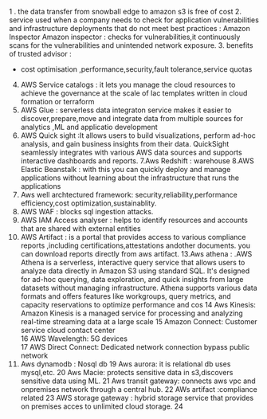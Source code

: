1 . the data transfer from snowball edge to amazon s3 is free of cost
2. service used when a company needs to check for application vulnerabilities and infrastructure  deployments that do not meet best practices : Amazon Inspector
 Amazon inspector : checks for vulnerabilities,it continuously scans for the vulnerabilities and unintended network exposure.
3. benefits of trusted advisor : 
- cost optimisation ,performance,security,fault tolerance,service quotas
4. AWS Service catalogs : it lets you manage the cloud resources to achieve the governance at the scale of Iac templates written in cloud formation or terraform
5. AWS Glue : serverless data integraton service makes it easier to discover,prepare,move and integrate data from multiple sources for analytics ,ML and applicatio development
6. AWS Quick sight :It allows users to build visualizations, perform ad-hoc analysis, and gain business insights from their data. QuickSight seamlessly integrates with various AWS data sources and supports interactive dashboards and reports.
7.Aws Redshift : warehouse
8.AWS Elastic Beanstalk : with this you can quickly deploy and manage applications without learning about the infrastructure that runs the applications
9. Aws well archtectured framework: security,reliability,performance efficiency,cost optimization,sustainablity.  
10. AWS WAF : blocks sql ingestion attacks.
11. AWS IAM Access analyser : helps to identify resources and accounts that are shared with external entities
12. AWS Artifact : is a portal that provides access to various compliance reports ,including certifications,attestations andother documents. you can download reports directly from aws artifact.
13.Aws athena : .AWS Athena is a serverless, interactive query service that allows users to analyze data directly in Amazon S3 using standard SQL. It's designed for ad-hoc querying, data exploration, and quick insights from large datasets without managing infrastructure. Athena supports various data formats and offers features like workgroups, query metrics, and capacity reservations to optimize performance and cos
14 Aws Kinesis: Amazon Kinesis is a managed service for processing and analyzing real-time streaming data at a large scale
15 Amazon Connect: Customer service cloud contact center  
16 AWS Wavelength: 5G devices  
17 AWS Direct Connect: Dedicated network connection bypass public network
18. Aws dynamodb : Nosql db
19 Aws aurora: it is relational db uses mysql,etc.
20 Aws Macie: protects sensitive data in s3,discovers sensitive data using ML.
21 Aws transit gateway: connects aws vpc and onpremises network through a central hub.
22 AWs artifact :compliance related
23 AWS storage gateway : hybrid storage service that provides on premises acces to unlimited  cloud storage.
24
